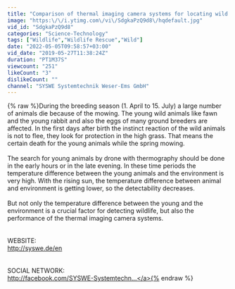 ```yaml
---
title: "Comparison of thermal imaging camera systems for locating wild animals in the field"
image: "https:\/\/i.ytimg.com\/vi\/SdgkaPzQ9d8\/hqdefault.jpg"
vid_id: "SdgkaPzQ9d8"
categories: "Science-Technology"
tags: ["Wildlife","Wildlife Rescue","Wild"]
date: "2022-05-05T09:58:57+03:00"
vid_date: "2019-05-27T11:38:24Z"
duration: "PT1M37S"
viewcount: "251"
likeCount: "3"
dislikeCount: ""
channel: "SYSWE Systemtechnik Weser-Ems GmbH"
---
```

{% raw %}During the breeding season (1. April to 15. July) a large number of animals die because of the mowing. The young wild animals like fawn and the young rabbit and also the eggs of many ground breeders are affected. In the first days after birth the instinct reaction of the wild animals is not to flee, they look for protection in the high grass. That means the certain death for the young animals while the spring mowing.<br /><br />The search for young animals by drone with thermography should be done in the early hours or in the late evening. In these time periods the temperature difference between the young animals and the environment is very high. With the rising sun, the temperature difference between animal and environment is getting lower, so the detectability decreases.<br /><br />But not only the temperature difference between the young and the environment is a crucial factor for detecting wildlife, but also the performance of the thermal imaging camera systems.<br /><br /><br />WEBSITE:<br /><a rel="nofollow" target="blank" href="http://syswe.de/en">http://syswe.de/en</a><br /><br /><br />SOCIAL NETWORK:<br /><a rel="nofollow" target="blank" href="http://facebook.com/SYSWE-Systemtechn...">http://facebook.com/SYSWE-Systemtechn...</a>{% endraw %}
